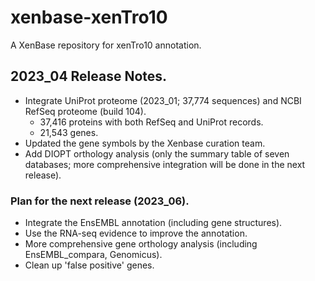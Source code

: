 # xenbase-xenTro10

A XenBase repository for xenTro10 annotation.

## 2023_04 Release Notes.

* Integrate UniProt proteome (2023_01; 37,774 sequences) and NCBI RefSeq proteome (build 104).
  * 37,416 proteins with both RefSeq and UniProt records.
  * 21,543 genes.
* Updated the gene symbols by the Xenbase curation team. 
* Add DIOPT orthology analysis (only the summary table of seven databases; more comprehensive integration will be done in the next release).

### Plan for the next release (2023_06).
* Integrate the EnsEMBL annotation (including gene structures).
* Use the RNA-seq evidence to improve the annotation.
* More comprehensive gene orthology analysis (including EnsEMBL_compara, Genomicus).
* Clean up 'false positive' genes.

